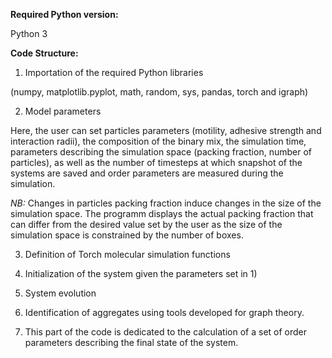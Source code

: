 **Required Python version:**

Python 3 

**Code Structure:**

1) Importation of the required Python libraries

(numpy,
matplotlib.pyplot,
math,
random,
sys,
pandas,
torch and
igraph)

2) Model parameters

Here, the user can set particles parameters (motility, adhesive strength and interaction radii), the composition of the binary mix, the simulation time, parameters describing the simulation space (packing fraction, number of particles), as well as the number of timesteps at which snapshot of the systems are saved and order parameters are measured during the simulation.

_NB:_ Changes in particles packing fraction induce changes in the size of the simulation space. The programm displays the actual packing fraction that can differ from the desired value set by the user as the size of the simulation space is constrained by the number of boxes.

3) Definition of Torch molecular simulation functions

4) Initialization of the system given the parameters set in 1)

5) System evolution

6) Identification of aggregates using tools developed for graph theory.

7) This part of the code is dedicated to the calculation of a set of order parameters describing the final state of the system.
